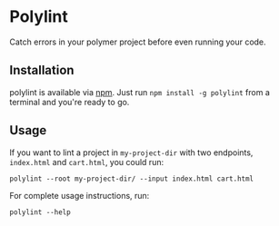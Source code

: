 # Polylint
Catch errors in your polymer project before even running your code.

## Installation

polylint is available via [npm](https://www.npmjs.com/). Just run `npm install -g polylint` from a terminal and you're ready to go.

## Usage
If you want to lint a project in `my-project-dir` with two endpoints, `index.html` and `cart.html`, you could run:
```
polylint --root my-project-dir/ --input index.html cart.html
```

For complete usage instructions, run:
```
polylint --help
```
